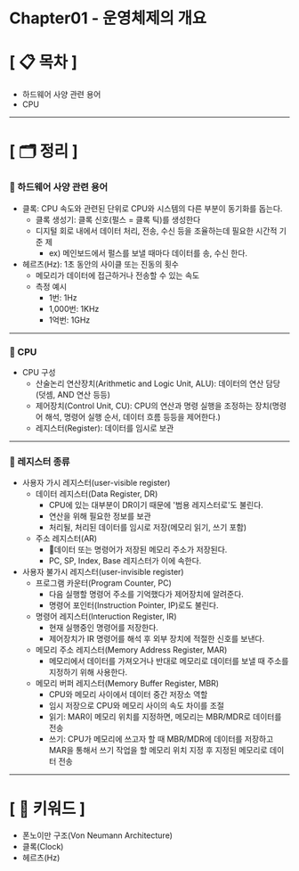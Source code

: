 # **Chapter01 - 운영체제의 개요**

# **[ 📋 목차 ]**
- 하드웨어 사양 관련 용어
- CPU

****

# **[ 🗂️ 정리 ]**
### 📌 하드웨어 사양 관련 용어
- 클록: CPU 속도와 관련된 단위로 CPU와 시스템의 다른 부분이 동기화를 돕는다.
  - 클록 생성기: 클록 신호(펄스 = 클록 틱)를 생성한다
  - 디지털 회로 내에서 데이터 처리, 전송, 수신 등을 조율하는데 필요한 시간적 기준 제
    - ex) 메인보드에서 펄스를 보낼 때마다 데이터를 송, 수신 한다.
- 헤르츠(Hz): 1초 동안의 사이클 또는 진동의 횟수
  - 메모리가 데이터에 접근하거나 전송할 수 있는 속도
  - 측정 예시  
    - 1번: 1Hz
    - 1,000번: 1KHz
    - 1억번: 1GHz
 
****

### 📌 CPU
- CPU 구성
  - 산술논리 연산장치(Arithmetic and Logic Unit, ALU): 데이터의 연산 담당(덧셈, AND 연산 등등)
  - 제어장치(Control Unit, CU): CPU의 연산과 명령 실행을 조정하는 장치(명령어 해석, 명령어 실행 순서, 데이터 흐름 등등을 제어한다.)
  - 레지스터(Register): 데이터를 임시로 보관

****

### 📌 레지스터 종류
- 사용자 가시 레지스터(user-visible register)
  - 데이터 레지스터(Data Register, DR)
    - CPU에 있는 대부분이 DR이기 때문에 '범용 레지스터로'도 불린다.
    - 연산을 위해 필요한 정보를 보관
    - 처리될, 처리된 데이터를 임시로 저장(메모리 읽기, 쓰기 포함)
  - 주소 레지스터(AR)
    - 데이터 또는 명령어가 저장된 메모리 주소가 저장된다.
    - PC, SP, Index, Base 레지스터가 이에 속한다.
- 사용자 불가시 레지스터(user-invisible register)
  - 프로그램 카운터(Program Counter, PC)
    - 다음 실행할 명령어 주소를 기억했다가 제어장치에 알려준다.
    - 명령어 포인터(Instruction Pointer, IP)로도 불린다.
  - 명령어 레지스터(Interuction Register, IR)
    - 현재 실행중인 명령어를 저장한다.
    - 제어장치가 IR 명령어를 해석 후 외부 장치에 적절한 신호를 보낸다.
  - 메모리 주소 레지스터(Memory Address Register, MAR)
    - 메모리에서 데이터를 가져오거나 반대로 메모리로 데이터를 보낼 때 주소를 지정하기 위해 사용한다.
  - 메모리 버퍼 레지스터(Memory Buffer Register, MBR)
    - CPU와 메모리 사이에서 데이터 중간 저장소 역할
    - 임시 저장으로 CPU와 메모리 사이의 속도 차이를 조절
    - 읽기: MAR이 메모리 위치를 지정하면, 메모리는 MBR/MDR로 데이터를 전송
    - 쓰기: CPU가 메모리에 쓰고자 할 때 MBR/MDR에 데이터를 저장하고 MAR을 통해서 쓰기 작업을 할 메모리 위치 지정 후 지정된 메모리로 데이터 전송

****

# **[ 🔑 키워드 ]**
- 폰노이만 구조(Von Neumann Architecture)
- 클록(Clock)
- 헤르츠(Hz)
